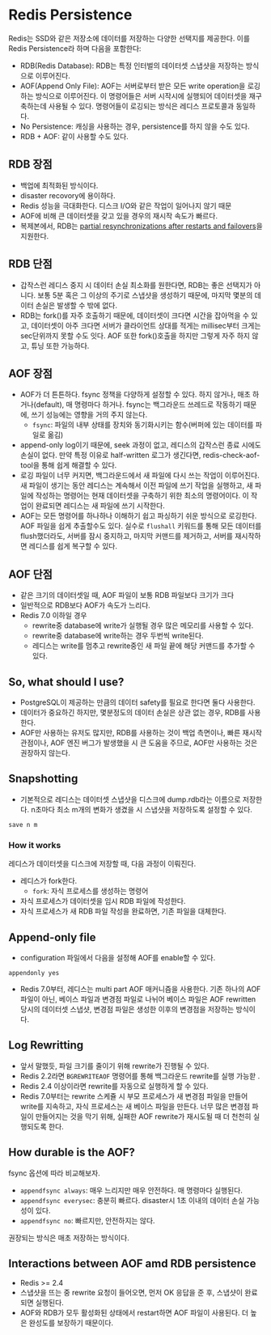 # Redis Persistence
Redis는 SSD와 같은 저장소에 데이터를 저장하는 다양한 선택지를 제공한다.
이를 Redis Persistence라 하며 다음을 포함한다:
- RDB(Redis Database): RDB는 특정 인터벌의 데이터셋 스냅샷을 저장하는 방식으로 이루어진다.
- AOF(Append Only File): AOF는 서버로부터 받은 모든 write operation을 로깅하는 방식으로 이루어진다. 이 명령어들은 서버 시작시에 실행되어 데이터셋을 재구축하는데 사용될 수 있다. 명령어들이 로깅되는 방식은 레디스 프로토콜과 동일하다.
- No Persistence: 캐싱을 사용하는 경우, persistence를 하지 않을 수도 있다.
- RDB + AOF: 같이 사용할 수도 있다.

## RDB 장점
- 백업에 최적화된 방식이다.
- disaster recovory에 용이하다.
- Redis 성능을 극대화한다. 디스크 I/O와 같은 작업이 일어나지 않기 때문
- AOF에 비해 큰 데이터셋을 갖고 있을 경우의 재시작 속도가 빠르다.
- 복제본에서, RDB는 [partial resynchronizations after restarts and failovers](https://redis.io/docs/management/replication/)을 지원한다.

## RDB 단점
- 갑작스런 레디스 중지 시 데이터 손실 최소화를 원한다면, RDB는 좋은 선택지가 아니다. 보통 5분 혹은 그 이상의 주기로 스냅샷을 생성하기 때문에, 마지막 몇분의 데이터 손실은 발생할 수 밖에 없다.
- RDB는 fork()를 자주 호출하기 때문에, 데이터셋이 크다면 시간을 잡아먹을 수 있고, 데이터셋이 아주 크다면 서버가 클라이언트 상대를 적게는 millisec부터 크게는 sec단위까지 못할 수도 잇다. AOF 또한 fork()호출을 하지만 그렇게 자주 하지 않고, 튜닝 또한 가능하다.

## AOF 장점
- AOF가 더 튼튼하다. fsync 정책을 다양하게 설정할 수 있다. 하지 않거나, 매초 하거나(default), 매 명령마다 하거나. fsync는 백그라운드 쓰레드로 작동하기 때문에, 쓰기 성능에는 영향을 거의 주지 않는다. 
  - `fsync`: 파일의 내부 상태를 장치와 동기화시키는 함수(버퍼에 있는 데이터를 파일로 옮김)
- append-only log이기 때문에, seek 과정이 없고, 레디스의 갑작스런 종료 시에도 손실이 없다. 만약 특정 이유로 half-written 로그가 생긴다면, redis-check-aof-tool을 통해 쉽게 해결할 수 있다. 
- 로깅 파일이 너무 커지면, 백그라운드에서 새 파일에 다시 쓰는 작업이 이루어진다. 새 파일이 생기는 동안 레디스는 계속해서 이전 파일에 쓰기 작업을 실행하고, 새 파일에 작성하는 명령어는 현재 데이터셋을 구축하기 위한 최소의 명령어이다. 이 작업이 완료되면 레디스는 새 파일에 쓰기 시작한다.
- AOF는 모든 명령어를 하나하나 이해하기 쉽고 파싱하기 쉬운 방식으로 로깅한다. AOF 파일을 쉽게 추출할수도 있다. 실수로 `flushall` 키워드를 통해 모든 데이터를 flush했더라도, 서버를 잠시 중지하고, 마지막 커맨드를 제거하고, 서버를 재시작하면 레디스를 쉽게 복구할 수 있다.

## AOF 단점
- 같은 크기의 데이터셋일 때, AOF 파일이 보통 RDB 파일보다 크기가 크다
- 일반적으로 RDB보다 AOF가 속도가 느리다.
- Redis 7.0 이하일 경우
	- rewrite중 database에 write가 실행될 경우 많은 메모리를 사용할 수 있다.
    - rewrite중 database에 write하는 경우 두번씩 write된다.
    - 레디스는 write를 멈추고 rewrite중인 새 파일 끝에 해당 커맨드를 추가할 수 있다.
    
## So, what should I use?
- PostgreSQL이 제공하는 만큼의 데이터 safety를 필요로 한다면 둘다 사용한다.
- 데이터가 중요하긴 하지만, 몇분정도의 데이터 손실은 상관 없는 경우, RDB를 사용한다.
- AOF만 사용하는 유저도 많지만, RDB를 사용하는 것이 백업 측면이나, 빠른 재시작 관점이나, AOF 엔진 버그가 발생했을 시 큰 도움을 주므로, AOF만 사용하는 것은 권장하지 않는다.

## Snapshotting
- 기본적으로 레디스는 데이터셋 스냅샷을 디스크에 dump.rdb라는 이름으로 저장한다. n초마다 최소 m개의 변화가 생겼을 시 스냅샷을 저장하도록 설정할 수 있다.

```
save n m
```

### How it works
레디스가 데이터셋을 디스크에 저장할 때, 다음 과정이 이뤄진다.
- 레디스가 fork한다.
  - `fork`: 자식 프로세스를 생성하는 명령어
- 자식 프로세스가 데이터셋을 임시 RDB 파일에 작성한다.
- 자식 프로세스가 새 RDB 파일 작성을 완료하면, 기존 파일을 대체한다.

## Append-only file
- configuration 파일에서 다음을 설정해 AOF를 enable할 수 있다.
```
appendonly yes
```
- Redis 7.0부터, 레디스는 multi part AOF 매커니즘을 사용한다. 기존 하나의 AOF 파일이 아닌, 베이스 파일과 변경점 파일로 나뉘어 베이스 파일은 AOF rewritten 당시의 데이터셋 스냅샷, 변경점 파일은 생성한 이후의 변경점을 저장하는 방식이다.

## Log Rewritting
- 앞서 말했듯, 파일 크기를 줄이기 위해 rewrite가 진행될 수 있다.
- Redis 2.2라면 `BGREWRITEAOF` 명령어를 통해 백그라운드 rewrite를 실행 가능핟 .
- Redis 2.4 이상이라면 rewrite를 자동으로 실행하게 할 수 있다.
- Redis 7.0부터는 rewrite 스케쥴 시 부모 프로세스가 새 변경점 파일을 만들어 write를 지속하고, 자식 프로세스는 새 베이스 파일을 만든다. 너무 많은 변경점 파일이 만들어지는 것을 막기 위해, 실패한 AOF rewrite가 재시도될 때 더 천천히 실행되도록 한다.

## How durable is the AOF?
fsync 옵션에 따라 비교해보자.
- `appendfsync always`: 매우 느리지만 매우 안전하다. 매 명령마다 실행된다.
- `appendfsync everysec`: 충분히 빠르다. disaster시 1초 이내의 데이터 손실 가능성이 있다.
- `appendfsync no`: 빠르지만, 안전하지는 않다.

권장되는 방식은 매초 저장하는 방식이다.

## Interactions between AOF amd RDB persistence
- Redis >= 2.4
- 스냅샷을 뜨는 중 rewrite 요청이 들어오면, 먼저 OK 응답을 준 후, 스냅샷이 완료되면 실행된다.
- AOF와 RDB가 모두 활성화된 상태에서 restart하면 AOF 파일이 사용된다. 더 높은 완성도를 보장하기 때문이다.
